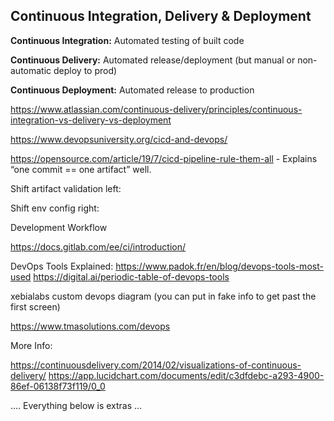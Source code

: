 ## Continuous Integration, Delivery & Deployment

**Continuous Integration:** Automated testing of built code

**Continuous Delivery:** Automated release/deployment (but manual or non-automatic deploy to prod)

**Continuous Deployment:** Automated release to production


https://www.atlassian.com/continuous-delivery/principles/continuous-integration-vs-delivery-vs-deployment




https://www.devopsuniversity.org/cicd-and-devops/

https://opensource.com/article/19/7/cicd-pipeline-rule-them-all - Explains “one commit == one artifact” well.



Shift artifact validation left:


Shift env config right:


Development Workflow




https://docs.gitlab.com/ee/ci/introduction/

DevOps Tools Explained:
https://www.padok.fr/en/blog/devops-tools-most-used
https://digital.ai/periodic-table-of-devops-tools

xebialabs custom devops diagram (you can put in fake info to get past the first screen)



https://www.tmasolutions.com/devops



More Info:

https://continuousdelivery.com/2014/02/visualizations-of-continuous-delivery/
https://app.lucidchart.com/documents/edit/c3dfdebc-a293-4900-86ef-06138f73f119/0_0



…. Everything below is extras ...
